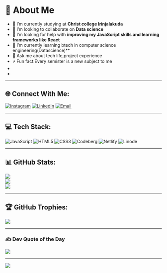 # 💫 About Me
- 🔭 I’m currently studying at **Christ college Irinjalakuda**  
- 👯 I’m looking to collaborate on **Data science**  
- 🤝 I’m looking for help with **improving my JavaScript skills and learning frameworks like React**  
- 🌱 I’m currently learning btech in computer science engineering(Datascience)**  
- 💬 Ask me about tech life,project experience 
- ⚡ Fun fact:Every semister is a new subject to me
- 
- 

---

## 🌐 Connect With Me:
[![Instagram](https://img.shields.io/badge/Instagram-%23E4405F.svg?logo=Instagram&logoColor=white)](https://instagram.com/niranjanavk21) 
[![LinkedIn](https://img.shields.io/badge/LinkedIn-%230077B5.svg?logo=linkedin&logoColor=white)](https://linkedin.com/in/niranjanavk21) 
[![Email](https://img.shields.io/badge/Email-D14836?logo=gmail&logoColor=white)](mailto:niranjanavk.proff@gmail.com)

---

## 💻 Tech Stack:
![JavaScript](https://img.shields.io/badge/javascript-%23323330.svg?style=plastic&logo=javascript&logoColor=%23F7DF1E) 
![HTML5](https://img.shields.io/badge/html5-%23E34F26.svg?style=plastic&logo=html5&logoColor=white) 
![CSS3](https://img.shields.io/badge/css3-%231572B6.svg?style=plastic&logo=css3&logoColor=white) 
![Codeberg](https://img.shields.io/badge/Codeberg-2185D0?style=plastic&logo=Codeberg&logoColor=white) 
![Netlify](https://img.shields.io/badge/netlify-%23000000.svg?style=plastic&logo=netlify&logoColor=#00C7B7) 
![Linode](https://img.shields.io/badge/linode-00A95C?style=plastic&logo=linode&logoColor=white)

---

## 📊 GitHub Stats:
![](https://github-readme-stats.vercel.app/api?username=niranjanavk21-off&theme=transparent&hide_border=false&include_all_commits=false&count_private=false)<br/>
![](https://nirzak-streak-stats.vercel.app/?user=niranjanavk21-off&theme=transparent&hide_border=false)<br/>
![](https://github-readme-stats.vercel.app/api/top-langs/?username=niranjanavk21-off&theme=transparent&hide_border=false&include_all_commits=false&count_private=false&layout=compact)

---

## 🏆 GitHub Trophies:
![](https://github-profile-trophy.vercel.app/?username=niranjanavk21-off&theme=onedark&no-frame=false&no-bg=true&margin-w=4)

---

### ✍️ Dev Quote of the Day
![](https://quotes-github-readme.vercel.app/api?type=horizontal&theme=radical)

---

[![](https://visitcount.itsvg.in/api?id=niranjanavk21-off&icon=0&color=0)](https://visitcount.itsvg.in)

<!-- Made with GPRM (https://gprm.itsvg.in) -->
